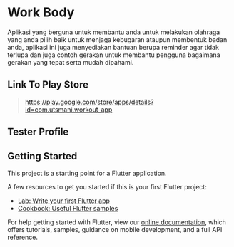 # Work Body

Aplikasi yang berguna untuk membantu anda untuk melakukan olahraga yang anda pilih baik untuk menjaga kebugaran ataupun membentuk badan anda, aplikasi ini juga menyediakan bantuan berupa reminder agar tidak terlupa dan juga contoh gerakan untuk membantu pengguna bagaimana gerakan yang tepat serta mudah dipahami.

## Link To Play Store
> https://play.google.com/store/apps/details?id=com.utsmani.workout_app

## Tester Profile
> 

## Getting Started

This project is a starting point for a Flutter application.

A few resources to get you started if this is your first Flutter project:

- [Lab: Write your first Flutter app](https://flutter.dev/docs/get-started/codelab)
- [Cookbook: Useful Flutter samples](https://flutter.dev/docs/cookbook)

For help getting started with Flutter, view our
[online documentation](https://flutter.dev/docs), which offers tutorials,
samples, guidance on mobile development, and a full API reference.
